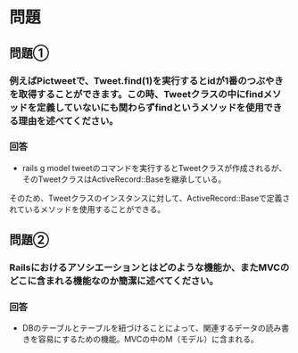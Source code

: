 # 問題
## 問題①
### 例えばPictweetで、Tweet.find(1)を実行するとidが1番のつぶやきを取得することができます。この時、Tweetクラスの中にfindメソッドを定義していないにも関わらずfindというメソッドを使用できる理由を述べてください。
### 回答
  + rails g model tweetのコマンドを実行するとTweetクラスが作成されるが、そのTweetクラスはActiveRecord::Baseを継承している。

  そのため、Tweetクラスのインスタンスに対して、ActiveRecord::Baseで定義されているメソッドを使用することができる。


## 問題②
### Railsにおけるアソシエーションとはどのような機能か、またMVCのどこに含まれる機能なのか簡潔に述べてください。
### 回答
  + DBのテーブルとテーブルを紐づけることによって、関連するデータの読み書きを容易にするための機能。MVCの中のM（モデル）に含まれる。